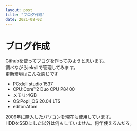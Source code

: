 ```yaml
---
layout: post
title: "ブログ作成"
date: 2021-08-02
---
```


# ブログ作成

Githubを使ってブログを作ってみようと思います。  
調べながらjekyllで管理してみます。  
更新環境はこんな感じです  
- PC:dell studio 1537
- CPU:Core™2 Duo CPU P8400
- メモリ:4GB
- OS:Pop!_OS 20.04 LTS
- editor:Atom

2009年に購入したパソコンを現在も使用しています。  
HDDをSSDにした以外は何もしていません。何年使えるんだろ。  
